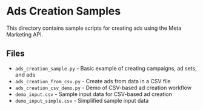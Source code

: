 # Ads Creation Samples

This directory contains sample scripts for creating ads using the Meta Marketing API.

## Files
- `ads_creation_sample.py` - Basic example of creating campaigns, ad sets, and ads
- `ads_creation_from_csv.py` - Create ads from data in a CSV file
- `ads_creation_csv_demo.py` - Demo of CSV-based ad creation workflow
- `demo_input.csv` - Sample input data for CSV-based ad creation
- `demo_input_simple.csv` - Simplified sample input data